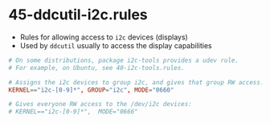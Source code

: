 # 45-ddcutil-i2c.rules

- Rules for allowing access to `i2c` devices (displays)
- Used by `ddcutil` usually to access the display capabilities

```conf
# On some distributions, package i2c-tools provides a udev rule.
# For example, on Ubuntu, see 40-i2c-tools.rules.

# Assigns the i2c devices to group i2c, and gives that group RW access:
KERNEL=="i2c-[0-9]*", GROUP="i2c", MODE="0660"

# Gives everyone RW access to the /dev/i2c devices:
# KERNEL=="i2c-[0-9]*",  MODE="0666"
```
